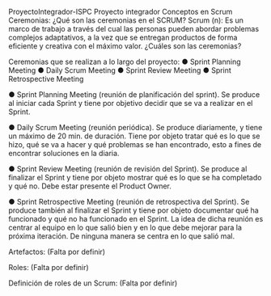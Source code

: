 ProyectoIntegrador-ISPC
Proyecto integrador
Conceptos en Scrum
Ceremonias:
¿Qué son las ceremonias en el SCRUM?
Scrum (n): Es un marco de trabajo a través del cual las personas pueden abordar problemas complejos adaptativos, a la vez que se entregan productos de forma eficiente y creativa con el máximo valor. ¿Cuáles son las ceremonias?

Ceremonias que se realizan a lo largo del proyecto: ● Sprint Planning Meeting ● Daily Scrum Meeting ● Sprint Review Meeting ● Sprint Retrospective Meeting

● Sprint Planning Meeting (reunión de planificación del sprint). Se produce al iniciar cada Sprint y tiene por objetivo decidir que se va a realizar en el Sprint.

● Daily Scrum Meeting (reunión periódica). Se produce diariamente, y tiene un máximo de 20 min. de duración. Tiene por objeto tratar qué es lo que se hizo, qué se va a hacer y qué problemas se han encontrado, esto a fines de encontrar soluciones en la diaria.

● Sprint Review Meeting (reunión de revisión del Sprint). Se produce al finalizar el Sprint y tiene por objeto mostrar qué es lo que se ha completado y qué no. Debe estar presente el Product Owner.

● Sprint Retrospective Meeting (reunión de retrospectiva del Sprint). Se produce también al finalizar el Sprint y tiene por objeto documentar qué ha funcionado y qué no ha funcionado en el Sprint. La idea de dicha reunión es centrar al equipo en lo que salió bien y en lo que debe mejorar para la próxima iteración. De ninguna manera se centra en lo que salió mal.

Artefactos:
(Falta por definir)

Roles:
(Falta por definir)

Definición de roles de un Scrum:
(Falta por definir)

